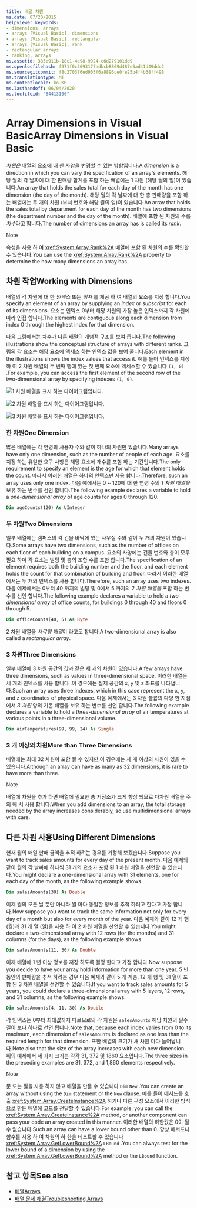 ```yaml
---
title: 배열 차원
ms.date: 07/20/2015
helpviewer_keywords:
- dimensions, arrays
- arrays [Visual Basic], dimensions
- arrays [Visual Basic], rectangular
- arrays [Visual Basic], rank
- rectangular arrays
- ranking, arrays
ms.assetid: 385e911b-18c1-4e98-9924-c6d279101dd9
ms.openlocfilehash: f971f0c3693177adbcb8869d487e3ad41d49ddc2
ms.sourcegitcommit: f8c270376ed905f6a8896ce0fe25b4f4b38ff498
ms.translationtype: MT
ms.contentlocale: ko-KR
ms.lasthandoff: 06/04/2020
ms.locfileid: "84413106"
---
```

# <a name="array-dimensions-in-visual-basic"></a><span data-ttu-id="d1a18-102">Array Dimensions in Visual Basic</span><span class="sxs-lookup"><span data-stu-id="d1a18-102">Array Dimensions in Visual Basic</span></span>

<span data-ttu-id="d1a18-103">*차원은* 배열의 요소에 대 한 사양을 변경할 수 있는 방향입니다.</span><span class="sxs-lookup"><span data-stu-id="d1a18-103">A *dimension* is a direction in which you can vary the specification of an array's elements.</span></span> <span data-ttu-id="d1a18-104">해당 월의 각 날짜에 대 한 판매량 합계를 포함 하는 배열에는 1 차원 (해당 월의 일)이 있습니다.</span><span class="sxs-lookup"><span data-stu-id="d1a18-104">An array that holds the sales total for each day of the month has one dimension (the day of the month).</span></span> <span data-ttu-id="d1a18-105">해당 월의 각 날짜에 대 한 총 판매량을 포함 하는 배열에는 두 개의 차원 (부서 번호와 해당 월의 일)이 있습니다.</span><span class="sxs-lookup"><span data-stu-id="d1a18-105">An array that holds the sales total by department for each day of the month has two dimensions (the department number and the day of the month).</span></span> <span data-ttu-id="d1a18-106">배열에 포함 된 차원의 수를 *차수*라고 합니다.</span><span class="sxs-lookup"><span data-stu-id="d1a18-106">The number of dimensions an array has is called its *rank*.</span></span>

> [!NOTE]
> <span data-ttu-id="d1a18-107">속성을 사용 하 여 <xref:System.Array.Rank%2A> 배열에 포함 된 차원의 수를 확인할 수 있습니다.</span><span class="sxs-lookup"><span data-stu-id="d1a18-107">You can use the <xref:System.Array.Rank%2A> property to determine the how many dimensions an array has.</span></span>

## <a name="working-with-dimensions"></a><span data-ttu-id="d1a18-108">차원 작업</span><span class="sxs-lookup"><span data-stu-id="d1a18-108">Working with Dimensions</span></span>

<span data-ttu-id="d1a18-109">배열의 각 차원에 대 한 *인덱스* 또는 *첨자* 를 제공 하 여 배열의 요소를 지정 합니다.</span><span class="sxs-lookup"><span data-stu-id="d1a18-109">You specify an element of an array by supplying an *index* or *subscript* for each of its dimensions.</span></span> <span data-ttu-id="d1a18-110">요소는 인덱스 0부터 해당 차원의 가장 높은 인덱스까지 각 차원에 따라 인접 합니다.</span><span class="sxs-lookup"><span data-stu-id="d1a18-110">The elements are contiguous along each dimension from index 0 through the highest index for that dimension.</span></span>

<span data-ttu-id="d1a18-111">다음 그림에서는 차수가 다른 배열의 개념적 구조를 보여 줍니다.</span><span class="sxs-lookup"><span data-stu-id="d1a18-111">The following illustrations show the conceptual structure of arrays with different ranks.</span></span> <span data-ttu-id="d1a18-112">그림의 각 요소는 해당 요소에 액세스 하는 인덱스 값을 보여 줍니다.</span><span class="sxs-lookup"><span data-stu-id="d1a18-112">Each element in the illustrations shows the index values that access it.</span></span> <span data-ttu-id="d1a18-113">예를 들어 인덱스를 지정 하 여 2 차원 배열의 두 번째 행에 있는 첫 번째 요소에 액세스할 수 있습니다 `(1, 0)` .</span><span class="sxs-lookup"><span data-stu-id="d1a18-113">For example, you can access the first element of the second row of the two-dimensional array by specifying indexes `(1, 0)`.</span></span>

![1 차원 배열을 표시 하는 다이어그램입니다.](./media/array-dimensions/one-dimensional-array.gif)

![2 차원 배열을 표시 하는 다이어그램입니다.](./media/array-dimensions/two-dimensional-array.gif)

![3 차원 배열을 표시 하는 다이어그램입니다.](./media/array-dimensions/three-dimensional-array.gif)

### <a name="one-dimension"></a><span data-ttu-id="d1a18-117">한 차원</span><span class="sxs-lookup"><span data-stu-id="d1a18-117">One Dimension</span></span>

<span data-ttu-id="d1a18-118">많은 배열에는 각 연령의 사용자 수와 같이 하나의 차원만 있습니다.</span><span class="sxs-lookup"><span data-stu-id="d1a18-118">Many arrays have only one dimension, such as the number of people of each age.</span></span> <span data-ttu-id="d1a18-119">요소를 지정 하는 유일한 요구 사항은 해당 요소에 개수를 포함 하는 기간입니다.</span><span class="sxs-lookup"><span data-stu-id="d1a18-119">The only requirement to specify an element is the age for which that element holds the count.</span></span> <span data-ttu-id="d1a18-120">따라서 이러한 배열은 하나의 인덱스만 사용 합니다.</span><span class="sxs-lookup"><span data-stu-id="d1a18-120">Therefore, such an array uses only one index.</span></span> <span data-ttu-id="d1a18-121">다음 예에서는 0 ~ 120에 대 한 연령 수의 *1 차원 배열을* 보유 하는 변수를 선언 합니다.</span><span class="sxs-lookup"><span data-stu-id="d1a18-121">The following example declares a variable to hold a *one-dimensional array* of age counts for ages 0 through 120.</span></span>

```vb
Dim ageCounts(120) As UInteger
```

### <a name="two-dimensions"></a><span data-ttu-id="d1a18-122">두 차원</span><span class="sxs-lookup"><span data-stu-id="d1a18-122">Two Dimensions</span></span>

<span data-ttu-id="d1a18-123">일부 배열에는 캠퍼스의 각 건물 바닥에 있는 사무실 수와 같이 두 개의 차원이 있습니다.</span><span class="sxs-lookup"><span data-stu-id="d1a18-123">Some arrays have two dimensions, such as the number of offices on each floor of each building on a campus.</span></span> <span data-ttu-id="d1a18-124">요소의 사양에는 건물 번호와 층이 모두 필요 하며 각 요소는 빌딩 및 층의 조합 수를 포함 합니다.</span><span class="sxs-lookup"><span data-stu-id="d1a18-124">The specification of an element requires both the building number and the floor, and each element holds the count for that combination of building and floor.</span></span> <span data-ttu-id="d1a18-125">따라서 이러한 배열에서는 두 개의 인덱스를 사용 합니다.</span><span class="sxs-lookup"><span data-stu-id="d1a18-125">Therefore, such an array uses two indexes.</span></span> <span data-ttu-id="d1a18-126">다음 예제에서는 0부터 40 까지의 빌딩 및 0에서 5 까지의 *2 차원 배열을* 포함 하는 변수를 선언 합니다.</span><span class="sxs-lookup"><span data-stu-id="d1a18-126">The following example declares a variable to hold a *two-dimensional array* of office counts, for buildings 0 through 40 and floors 0 through 5.</span></span>

```vb
Dim officeCounts(40, 5) As Byte
```

<span data-ttu-id="d1a18-127">2 차원 배열을 *사각형 배열*이 라고도 합니다.</span><span class="sxs-lookup"><span data-stu-id="d1a18-127">A two-dimensional array is also called a *rectangular array*.</span></span>

### <a name="three-dimensions"></a><span data-ttu-id="d1a18-128">3 차원</span><span class="sxs-lookup"><span data-stu-id="d1a18-128">Three Dimensions</span></span>

<span data-ttu-id="d1a18-129">일부 배열에 3 차원 공간의 값과 같은 세 개의 차원이 있습니다.</span><span class="sxs-lookup"><span data-stu-id="d1a18-129">A few arrays have three dimensions, such as values in three-dimensional space.</span></span> <span data-ttu-id="d1a18-130">이러한 배열은 세 개의 인덱스를 사용 합니다 .이 경우에는 실제 공간의 x, y 및 z 좌표를 나타냅니다.</span><span class="sxs-lookup"><span data-stu-id="d1a18-130">Such an array uses three indexes, which in this case represent the x, y, and z coordinates of physical space.</span></span> <span data-ttu-id="d1a18-131">다음 예제에서는 3 차원 볼륨의 다양 한 지점에서 *3 차원* 양의 기온 배열을 보유 하는 변수를 선언 합니다.</span><span class="sxs-lookup"><span data-stu-id="d1a18-131">The following example declares a variable to hold a *three-dimensional array* of air temperatures at various points in a three-dimensional volume.</span></span>

```vb
Dim airTemperatures(99, 99, 24) As Single
```

### <a name="more-than-three-dimensions"></a><span data-ttu-id="d1a18-132">3 개 이상의 차원</span><span class="sxs-lookup"><span data-stu-id="d1a18-132">More than Three Dimensions</span></span>

<span data-ttu-id="d1a18-133">배열에는 최대 32 차원이 포함 될 수 있지만,이 경우에는 세 개 이상의 차원이 있을 수 있습니다.</span><span class="sxs-lookup"><span data-stu-id="d1a18-133">Although an array can have as many as 32 dimensions, it is rare to have more than three.</span></span>

> [!NOTE]
> <span data-ttu-id="d1a18-134">배열에 차원을 추가 하면 배열에 필요한 총 저장소가 크게 향상 되므로 다차원 배열을 주의 해 서 사용 합니다.</span><span class="sxs-lookup"><span data-stu-id="d1a18-134">When you add dimensions to an array, the total storage needed by the array increases considerably, so use multidimensional arrays with care.</span></span>

## <a name="using-different-dimensions"></a><span data-ttu-id="d1a18-135">다른 차원 사용</span><span class="sxs-lookup"><span data-stu-id="d1a18-135">Using Different Dimensions</span></span>

<span data-ttu-id="d1a18-136">현재 월의 매일 판매 금액을 추적 하려는 경우를 가정해 보겠습니다.</span><span class="sxs-lookup"><span data-stu-id="d1a18-136">Suppose you want to track sales amounts for every day of the present month.</span></span> <span data-ttu-id="d1a18-137">다음 예제와 같이 월의 각 날짜에 하나씩 31 개의 요소가 포함 된 1 차원 배열을 선언할 수 있습니다.</span><span class="sxs-lookup"><span data-stu-id="d1a18-137">You might declare a one-dimensional array with 31 elements, one for each day of the month, as the following example shows.</span></span>

```vb
Dim salesAmounts(30) As Double
```

<span data-ttu-id="d1a18-138">이제 월의 모든 날 뿐만 아니라 월 마다 동일한 정보를 추적 하려고 한다고 가정 합니다.</span><span class="sxs-lookup"><span data-stu-id="d1a18-138">Now suppose you want to track the same information not only for every day of a month but also for every month of the year.</span></span> <span data-ttu-id="d1a18-139">다음 예제와 같이 12 개 행 (월)과 31 개 열 (일)을 사용 하 여 2 차원 배열을 선언할 수 있습니다.</span><span class="sxs-lookup"><span data-stu-id="d1a18-139">You might declare a two-dimensional array with 12 rows (for the months) and 31 columns (for the days), as the following example shows.</span></span>

```vb
Dim salesAmounts(11, 30) As Double
```

<span data-ttu-id="d1a18-140">이제 배열에 1 년 이상 정보를 저장 하도록 결정 한다고 가정 합니다.</span><span class="sxs-lookup"><span data-stu-id="d1a18-140">Now suppose you decide to have your array hold information for more than one year.</span></span> <span data-ttu-id="d1a18-141">5 년 동안의 판매량을 추적 하려는 경우 다음 예제와 같이 5 개 계층, 12 개 행 및 31 열이 포함 된 3 차원 배열을 선언할 수 있습니다.</span><span class="sxs-lookup"><span data-stu-id="d1a18-141">If you want to track sales amounts for 5 years, you could declare a three-dimensional array with 5 layers, 12 rows, and 31 columns, as the following example shows.</span></span>

```vb
Dim salesAmounts(4, 11, 30) As Double
```

<span data-ttu-id="d1a18-142">각 인덱스는 0부터 최대값까지 다르므로의 각 차원은 `salesAmounts` 해당 차원의 필수 길이 보다 하나로 선언 됩니다.</span><span class="sxs-lookup"><span data-stu-id="d1a18-142">Note that, because each index varies from 0 to its maximum, each dimension of `salesAmounts` is declared as one less than the required length for that dimension.</span></span> <span data-ttu-id="d1a18-143">또한 배열의 크기가 새 차원 마다 늘어납니다.</span><span class="sxs-lookup"><span data-stu-id="d1a18-143">Note also that the size of the array increases with each new dimension.</span></span> <span data-ttu-id="d1a18-144">위의 예제에서 세 가지 크기는 각각 31, 372 및 1860 요소입니다.</span><span class="sxs-lookup"><span data-stu-id="d1a18-144">The three sizes in the preceding examples are 31, 372, and 1,860 elements respectively.</span></span>

> [!NOTE]
> <span data-ttu-id="d1a18-145">문 또는 절을 사용 하지 않고 배열을 만들 수 있습니다 `Dim` `New` .</span><span class="sxs-lookup"><span data-stu-id="d1a18-145">You can create an array without using the `Dim` statement or the `New` clause.</span></span> <span data-ttu-id="d1a18-146">예를 들어 메서드를 호출 <xref:System.Array.CreateInstance%2A> 하거나 다른 구성 요소에서 이러한 방식으로 만든 배열에 코드를 전달할 수 있습니다.</span><span class="sxs-lookup"><span data-stu-id="d1a18-146">For example, you can call the <xref:System.Array.CreateInstance%2A> method, or another component can pass your code an array created in this manner.</span></span> <span data-ttu-id="d1a18-147">이러한 배열의 하한값은 0이 될 수 없습니다.</span><span class="sxs-lookup"><span data-stu-id="d1a18-147">Such an array can have a lower bound other than 0.</span></span> <span data-ttu-id="d1a18-148">항상 메서드나 함수를 사용 하 여 차원의 하 한을 테스트할 수 있습니다 <xref:System.Array.GetLowerBound%2A> `LBound` .</span><span class="sxs-lookup"><span data-stu-id="d1a18-148">You can always test for the lower bound of a dimension by using the <xref:System.Array.GetLowerBound%2A> method or the `LBound` function.</span></span>

## <a name="see-also"></a><span data-ttu-id="d1a18-149">참고 항목</span><span class="sxs-lookup"><span data-stu-id="d1a18-149">See also</span></span>

- [<span data-ttu-id="d1a18-150">배열</span><span class="sxs-lookup"><span data-stu-id="d1a18-150">Arrays</span></span>](index.md)
- [<span data-ttu-id="d1a18-151">배열 문제 해결</span><span class="sxs-lookup"><span data-stu-id="d1a18-151">Troubleshooting Arrays</span></span>](troubleshooting-arrays.md)
